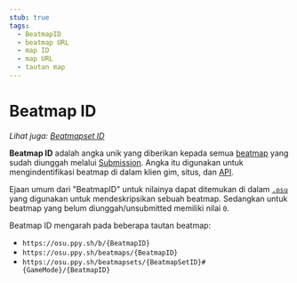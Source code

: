 ```yaml
---
stub: true
tags:
  - BeatmapID
  - beatmap URL
  - map ID
  - map URL
  - tautan map
---
```


# Beatmap ID

*Lihat juga: [Beatmapset ID](/wiki/Beatmap/Beatmapset_ID)*

**Beatmap ID** adalah angka unik yang diberikan kepada semua [beatmap](/wiki/Beatmap) yang sudah diunggah melalui [Submission](/wiki/Submission). Angka itu digunakan untuk mengindentifikasi beatmap di dalam klien gim, situs, dan [API](/wiki/osu!api).

Ejaan umum dari "BeatmapID" untuk nilainya dapat ditemukan di dalam [`.osu`](/wiki/osu!_File_Formats/Osu_(file_format)) yang digunakan untuk mendeskripsikan sebuah beatmap. Sedangkan untuk beatmap yang belum diunggah/unsubmitted memiliki nilai `0`.

Beatmap ID mengarah pada beberapa tautan beatmap:

- `https://osu.ppy.sh/b/{BeatmapID}`
- `https://osu.ppy.sh/beatmaps/{BeatmapID}`
- `https://osu.ppy.sh/beatmapsets/{BeatmapSetID}#{GameMode}/{BeatmapID}`
